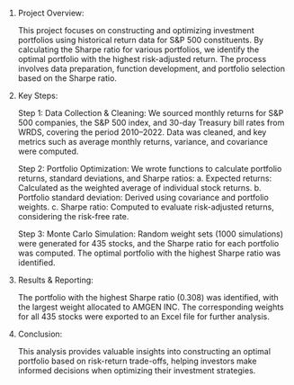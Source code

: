 1. Project Overview:
   
    This project focuses on constructing and optimizing investment portfolios using historical return data for S&P 500 constituents. By calculating the Sharpe ratio for various portfolios, we identify the optimal portfolio with the highest risk-adjusted return. The process involves data preparation, function development, and portfolio selection based on the Sharpe ratio.

2. Key Steps:
   
	Step 1: Data Collection & Cleaning:
	We sourced monthly returns for S&P 500 companies, the S&P 500 index, and 30-day Treasury bill rates from WRDS, covering the period 2010–2022. Data was cleaned, and key metrics such as average monthly returns, variance, and covariance were computed.

	Step 2: Portfolio Optimization:
	We wrote functions to calculate portfolio returns, standard deviations, and Sharpe ratios:
		a. Expected returns: Calculated as the weighted average of individual stock returns.
		b. Portfolio standard deviation: Derived using covariance and portfolio weights.
		c. Sharpe ratio: Computed to evaluate risk-adjusted returns, considering the risk-free rate.

	Step 3:  Monte Carlo Simulation:
	Random weight sets (1000 simulations) were generated for 435 stocks, and the Sharpe ratio for each portfolio was computed. The optimal portfolio with the highest Sharpe ratio was identified.

3. Results & Reporting:
   
    The portfolio with the highest Sharpe ratio (0.308) was identified, with the largest weight allocated to AMGEN INC. The corresponding weights for all 435 stocks were exported to an Excel file for further analysis.

4. Conclusion:
   
    This analysis provides valuable insights into constructing an optimal portfolio based on risk-return trade-offs, helping investors make informed decisions when optimizing their investment strategies.
